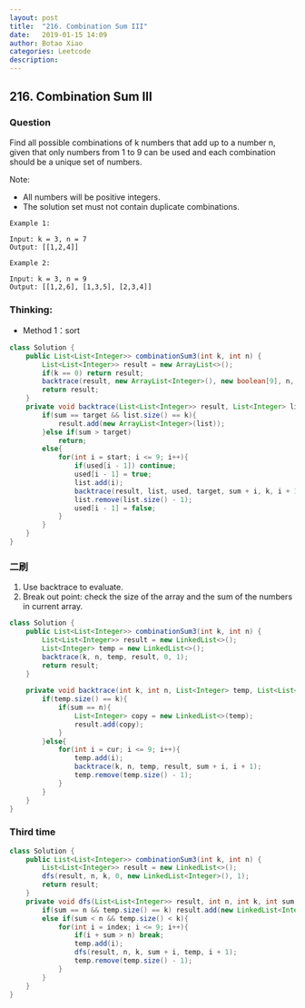 ```yaml
---
layout: post
title:  "216. Combination Sum III"
date:   2019-01-15 14:09
author: Botao Xiao
categories: Leetcode
description:
---
```

## 216. Combination Sum III

### Question
Find all possible combinations of k numbers that add up to a number n, given that only numbers from 1 to 9 can be used and each combination should be a unique set of numbers.

Note:

* All numbers will be positive integers.
* The solution set must not contain duplicate combinations.


```
Example 1:

Input: k = 3, n = 7
Output: [[1,2,4]]

Example 2:

Input: k = 3, n = 9
Output: [[1,2,6], [1,3,5], [2,3,4]]
```

### Thinking:
* Method 1：sort

```Java
class Solution {
    public List<List<Integer>> combinationSum3(int k, int n) {
        List<List<Integer>> result = new ArrayList<>();
        if(k == 0) return result;
        backtrace(result, new ArrayList<Integer>(), new boolean[9], n, 0, k, 1);
        return result;
    }
    private void backtrace(List<List<Integer>> result, List<Integer> list, boolean[] used, int target, int sum, int k, int start){
        if(sum == target && list.size() == k){
            result.add(new ArrayList<Integer>(list));
        }else if(sum > target)
            return;
        else{
            for(int i = start; i <= 9; i++){
                if(used[i - 1]) continue;
                used[i - 1] = true;
                list.add(i);
                backtrace(result, list, used, target, sum + i, k, i + 1);
                list.remove(list.size() - 1);
                used[i - 1] = false;
            }
        }
    }
}
```

### 二刷
1. Use backtrace to evaluate.
2. Break out point: check the size of the array and the sum of the numbers in current array.
```Java
class Solution {
    public List<List<Integer>> combinationSum3(int k, int n) {
        List<List<Integer>> result = new LinkedList<>();
        List<Integer> temp = new LinkedList<>();
        backtrace(k, n, temp, result, 0, 1);
        return result;
    }
    
    private void backtrace(int k, int n, List<Integer> temp, List<List<Integer>> result, int sum, int cur){
        if(temp.size() == k){
            if(sum == n){
                List<Integer> copy = new LinkedList<>(temp);
                result.add(copy);
            }
        }else{
            for(int i = cur; i <= 9; i++){
                temp.add(i);
                backtrace(k, n, temp, result, sum + i, i + 1);
                temp.remove(temp.size() - 1);
            }
        }
    }
}
```

### Third time
```Java
class Solution {
    public List<List<Integer>> combinationSum3(int k, int n) {
        List<List<Integer>> result = new LinkedList<>();
        dfs(result, n, k, 0, new LinkedList<Integer>(), 1);
        return result;
    }
    private void dfs(List<List<Integer>> result, int n, int k, int sum, List<Integer> temp, int index){
        if(sum == n && temp.size() == k) result.add(new LinkedList<Integer>(temp));
        else if(sum < n && temp.size() < k){
            for(int i = index; i <= 9; i++){
                if(i + sum > n) break;
                temp.add(i);
                dfs(result, n, k, sum + i, temp, i + 1);
                temp.remove(temp.size() - 1);
            }
        }
    }
}
```